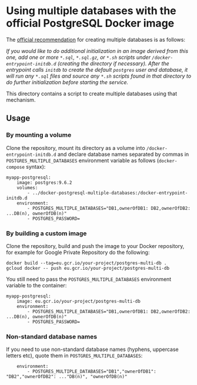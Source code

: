 # Using multiple databases with the official PostgreSQL Docker image

The [official recommendation](https://hub.docker.com/_/postgres/) for creating
multiple databases is as follows:

*If you would like to do additional initialization in an image derived from
this one, add one or more `*.sql`, `*.sql.gz`, or `*.sh` scripts under
`/docker-entrypoint-initdb.d` (creating the directory if necessary). After the
entrypoint calls `initdb` to create the default `postgres` user and database,
it will run any `*.sql` files and source any `*.sh` scripts found in that
directory to do further initialization before starting the service.*

This directory contains a script to create multiple databases using that
mechanism.

## Usage

### By mounting a volume

Clone the repository, mount its directory as a volume into
`/docker-entrypoint-initdb.d` and declare database names separated by commas in
`POSTGRES_MULTIPLE_DATABASES` environment variable as follows
(`docker-compose` syntax):

    myapp-postgresql:
        image: postgres:9.6.2
        volumes:
            - ../docker-postgresql-multiple-databases:/docker-entrypoint-initdb.d
        environment:
            - POSTGRES_MULTIPLE_DATABASES="DB1,ownerOfDB1: DB2,ownerOfDB2: ...DB(n), ownerOfDB(n)"
            - POSTGRES_PASSWORD=

### By building a custom image

Clone the repository, build and push the image to your Docker repository,
for example for Google Private Repository do the following:

    docker build --tag=eu.gcr.io/your-project/postgres-multi-db .
    gcloud docker -- push eu.gcr.io/your-project/postgres-multi-db

You still need to pass the `POSTGRES_MULTIPLE_DATABASES` environment variable
to the container:

    myapp-postgresql:
        image: eu.gcr.io/your-project/postgres-multi-db
        environment:
            - POSTGRES_MULTIPLE_DATABASES="DB1,ownerOfDB1: DB2,ownerOfDB2: ...DB(n), ownerOfDB(n)"
            - POSTGRES_PASSWORD=

### Non-standard database names

If you need to use non-standard database names (hyphens, uppercase letters etc), quote them in `POSTGRES_MULTIPLE_DATABASES`:

        environment:
            - POSTGRES_MULTIPLE_DATABASES="DB1","ownerOfDB1": "DB2","ownerOfDB2": ..."DB(n)", "ownerOfDB(n)"
